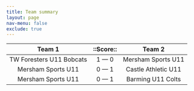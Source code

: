 ```yaml
---
title: Team summary
layout: page
nav-menu: false
exclude: true
---
```




|          Team 1          |  ::Score::  |       Team 2        |
|:------------------------:|:-----------:|:-------------------:|
| TW Foresters U11 Bobcats | 1 &mdash; 0 | Mersham Sports U11  |
|    Mersham Sports U11    | 0 &mdash; 1 | Castle Athletic U11 |
|    Mersham Sports U11    | 0 &mdash; 1 |  Barming U11 Colts  |

 <br /><br /><br />